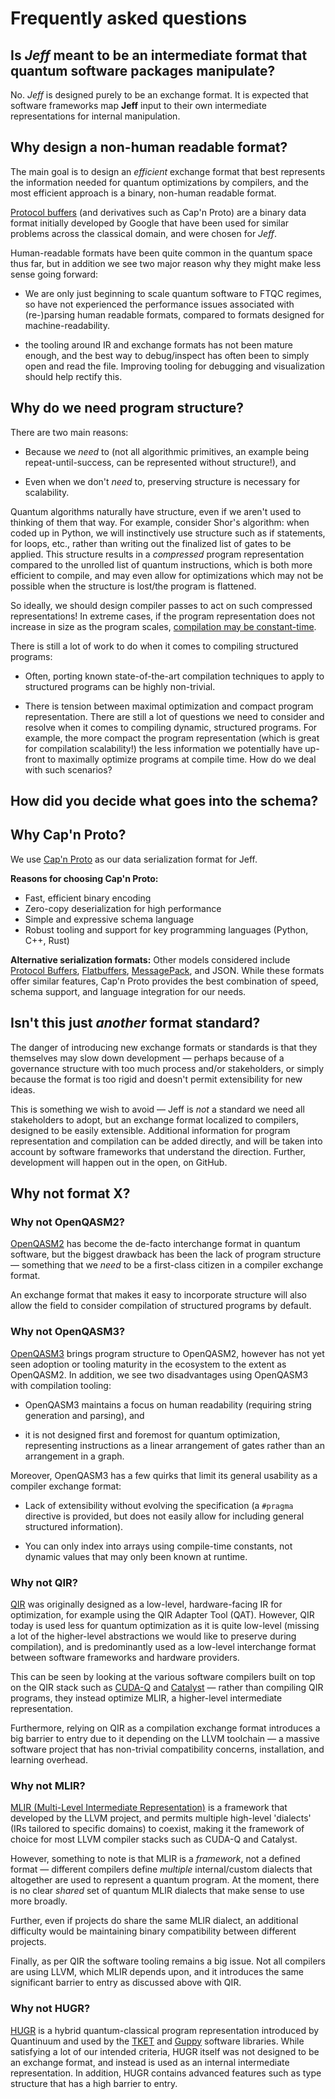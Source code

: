 # Frequently asked questions

## Is *Jeff* meant to be an intermediate format that quantum software packages manipulate?

No. *Jeff* is designed purely to be an exchange format. It is expected that software
frameworks map **Jeff** input to their own intermediate representations for internal manipulation.

## Why design a non-human readable format?

The main goal is to design an *efficient* exchange format that best represents the information
needed for quantum optimizations by compilers, and the most efficient approach is a binary,
non-human readable format.

[Protocol buffers](https://en.wikipedia.org/wiki/Protocol_Buffers) (and derivatives such as Cap'n Proto) are a binary
data format initially developed by Google that have been used for similar problems across the
classical domain, and were chosen for *Jeff*.

Human-readable formats have been quite common in the quantum space thus far, but in addition we see
two major reason why they might make less sense going forward:

- We are only just beginning to scale quantum software to FTQC regimes, so have not experienced the
  performance issues associated with (re-)parsing human readable formats, compared to formats
  designed for machine-readability.

- the tooling around IR and exchange formats has not been mature enough, and the best way to
  debug/inspect has often been to simply open and read the file. Improving tooling for debugging
  and visualization should help rectify this.

## Why do we need program structure?

There are two main reasons:

- Because we *need* to (not all algorithmic primitives, an example being repeat-until-success, can
  be represented without structure!), and

- Even when we don't *need* to, preserving structure is necessary for scalability.

Quantum algorithms naturally have structure, even if we aren't used to thinking of them that way.
For example, consider Shor's algorithm: when coded up in Python, we will instinctively use
structure such as if statements, for loops, etc., rather than writing out the finalized list of
gates to be applied. This structure results in a *compressed* program representation compared to
the unrolled list of quantum instructions, which is both more efficient to compile, and may even
allow for optimizations which may not be possible when the structure is lost/the program is flattened.

So ideally, we should design compiler passes to act on
such compressed representations! In extreme cases, if the program representation does not increase in size as the program scales,
[compilation may be constant-time](https://arxiv.org/abs/2504.12449).

There is still a lot of work to do when it comes to compiling structured programs:

- Often, porting known state-of-the-art compilation techniques to apply to structured programs can
  be highly non-trivial.

- There is tension between maximal optimization and compact program representation. There are still
  a lot of questions we need to consider and resolve when it comes to compiling dynamic, structured
  programs. For example, the more compact the program representation (which is great for
  compilation scalability!) the less information we potentially have up-front to maximally optimize
  programs at compile time. How do we deal with such scenarios?

## How did you decide what goes into the schema?

## Why Cap'n Proto?

We use [Cap'n Proto](https://capnproto.org/) as our data serialization format for Jeff.

**Reasons for choosing Cap'n Proto:**
- Fast, efficient binary encoding
- Zero-copy deserialization for high performance
- Simple and expressive schema language
- Robust tooling and support for key programming languages (Python, C++, Rust)

**Alternative serialization formats:**
Other models considered include [Protocol Buffers](https://protobuf.dev/), [Flatbuffers](https://flatbuffers.dev/), [MessagePack](https://msgpack.org/), and JSON. While these formats offer similar features, Cap'n Proto provides the best combination of speed, schema support, and language integration for our needs.


## Isn't this just *another* format standard?

The danger of introducing new exchange formats or standards is that they themselves may slow down
development — perhaps because of a governance structure with too much process and/or stakeholders,
or simply because the format is too rigid and doesn't permit extensibility for new ideas.

This is something we wish to avoid — Jeff is *not* a standard we need all stakeholders to adopt, but
an exchange format localized to compilers, designed to
be easily extensible. Additional information for program representation and compilation can be added
directly, and will be taken into account by software frameworks that understand the direction.
Further, development will happen out in the open, on GitHub.

## Why not format X?

### Why not OpenQASM2?

[OpenQASM2](https://arxiv.org/abs/1707.03429) has become the de-facto interchange format in quantum software, but the biggest drawback
has been the lack of program structure — something that we *need* to be a first-class citizen in a
compiler exchange format.

An exchange format that makes it easy to incorporate structure will also allow the field to consider
compilation of structured programs by default.

### Why not OpenQASM3?

[OpenQASM3](https://arxiv.org/abs/2104.14722) brings program structure to OpenQASM2, however has not yet seen adoption or tooling
maturity in the ecosystem to the extent as OpenQASM2. In addition, we see two disadvantages using OpenQASM3 with compilation tooling:

- OpenQASM3 maintains a focus on
human readability (requiring string generation and parsing), and

- it is not designed first and foremost for quantum optimization, representing instructions as a linear arrangement of gates rather than an arrangement in a graph.

Moreover, OpenQASM3 has a few quirks that limit its general usability as a compiler exchange
format:

- Lack of extensibility without evolving the specification (a `#pragma` directive is provided, but
  does not easily allow for including general structured information).

- You can only index into arrays using compile-time constants, not dynamic values that may only been
  known at runtime.


### Why not QIR?

[QIR](https://www.qir-alliance.org/) was originally designed as a low-level, hardware-facing IR for optimization, for example using
the QIR Adapter Tool (QAT). However, QIR today is used less for quantum optimization as it is quite
low-level (missing a lot of the higher-level abstractions we would like to preserve during
compilation), and is predominantly used as a low-level interchange format between software
frameworks and hardware providers.

This can be seen by looking at the various software compilers built on top on the QIR stack such as
[CUDA-Q](https://github.com/nvidia/cuda-quantum) and [Catalyst](https://github.com/pennylaneai/catalyst) — rather than compiling QIR programs, they instead
optimize MLIR, a higher-level intermediate representation.

Furthermore, relying on QIR as a compilation exchange format introduces a big barrier to entry due
to it depending on the LLVM toolchain — a massive software project that has non-trivial
compatibility concerns, installation, and learning overhead.

### Why not MLIR?

[MLIR (Multi-Level Intermediate Representation)](https://en.wikipedia.org/wiki/MLIR_(software)) is a framework that developed by the LLVM project, and
permits multiple high-level 'dialects' (IRs tailored to specific domains) to coexist, making it the
framework of choice for most LLVM compiler stacks such as CUDA-Q and Catalyst.

However, something to note is that MLIR is a *framework*, not a defined format — different compilers
define *multiple* internal/custom dialects that altogether are used to represent a quantum program.
At the moment, there is no clear *shared* set of quantum MLIR dialects that make sense to use more
broadly.

Further, even if projects do share the same MLIR dialect, an
additional difficulty would be maintaining binary compatibility
between different projects.

Finally, as per QIR the software tooling remains a big issue. Not all compilers are using LLVM,
which MLIR depends upon, and it introduces the same significant barrier to entry as discussed above
with QIR.

### Why not HUGR?

[HUGR](https://github.com/CQCL/hugr) is a hybrid quantum-classical program representation introduced by Quantinuum and used by the
[TKET](https://github.com/CQCL/tket2) and [Guppy](https://github.com/CQCL/guppylang) software libraries. While satisfying a lot of our intended criteria, HUGR itself was
not designed to be an exchange format, and instead is used as an internal intermediate
representation. In addition, HUGR contains advanced features such as type structure that has a high
barrier to entry.
